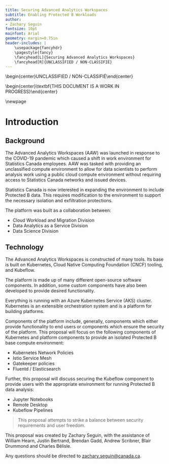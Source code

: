 ```yaml
---
title: Securing Advanced Analytics Workspaces
subtitle: Enabling Protected B Workloads
author:
- Zachary Seguin
fontsize: 10pt
mainfont: Arial
geometry: margin=0.75in
header-includes: |
    \usepackage{fancyhdr}
    \pagestyle{fancy}
    \fancyhead[L]{Securing Advanced Analytics Workspaces}
    \fancyhead[R]{UNCLASSIFIED / NON-CLASSIFIÉ}
---
```


\begin{center}UNCLASSIFIED / NON-CLASSIFIÉ\end{center}

\begin{center}\textbf{THIS DOCUMENT IS A WORK IN PROGRESS}\end{center}

\newpage

# Introduction

## Background

The Advanced Analytics Workspaces (AAW) was launched in response to the
COVID-19 pandemic which caused a shift in work environment for
Statistics Canada employees. AAW was tasked with providing an unclassified
compute environment to allow for data scientists to perform analysis
work using a public cloud compute environment without requiring access
to Statistics Canada networks and  issued devices.

Statistics Canada is now interested in expanding the environment to
include Protected B data. This requires modification to the environment
to support the necessary isolation and exfiltration protections.

The platform was built as a collaboration between:

- Cloud Workload and Migration Division
- Data Analytics as a Service Division
- Data Science Division

## Technology

The Advanced Analytics Workspaces is constructed of many tools. Its base is
built on Kubernetes, Cloud Native Computing Foundation (CNCF) tooling, and Kubeflow.

The platform is made up of many different open-source software components.
In addition, some custom components have also been developed to provide desired
functionality.

Everything is running with an Azure Kubernetes Service (AKS) cluster.
Kubernetes is an extensible orchestration system and is a platform for
building platforms.

Components of the platform include, generally, components which either
provide functionality to end users or components which ensure the
security of the platform. This proposal will focus on the following
components of Kubernetes and platform components to provide an isolated
Protected B base compute environment:

- Kubernetes Network Policies
- Istio Service Mesh
- Gatekeeper policies
- Fluentd / Elasticsearch

Further, this proposal will discuss securing the Kubeflow component to provide
users with the appropriate environment for running Protected B data analysis:

- Jupyter Notebooks
- Remote Desktop
- Kubeflow Pipelines

> This proposal attempts to strike a balance between security requirements
> and user freedom.

This proposal was created by Zachary Seguin, with the assistance of
William Hearn, Justin Bertrand, Brendan Gadd, Andrew Scribner, Blair Drummond and Charles Bélisle.

Any questions should be directed to [zachary.seguin@canada.ca](mailto:zachary.seguin@canada.ca).
